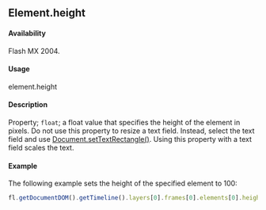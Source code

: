 ## Element.height

#### Availability

Flash MX 2004.

#### Usage

element.height

#### Description

Property; `float`; a float value that specifies the height of the element in pixels.
Do not use this property to resize a text field. Instead, select the text field and use [Document.setTextRectangle()](../Document_object/Document9846.md). Using this property with a text field scales the text.

#### Example

The following example sets the height of the specified element to 100:

```javascript
fl.getDocumentDOM().getTimeline().layers[0].frames[0].elements[0].height = 100;
```
